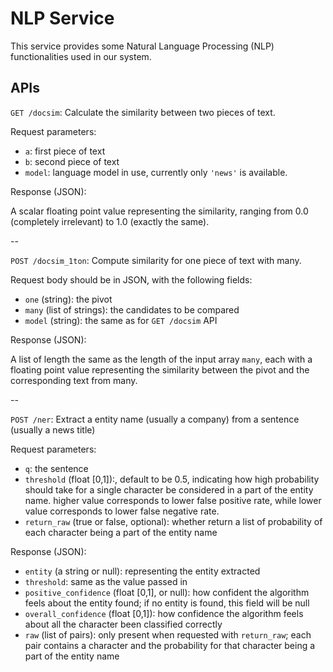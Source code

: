 # NLP Service

This service provides some Natural Language Processing (NLP) functionalities used in our system.

## APIs

`GET /docsim`: Calculate the similarity between two pieces of text.

Request parameters:

- `a`: first piece of text
- `b`: second piece of text
- `model`: language model in use, currently only `'news'` is available.

Response (JSON):

A scalar floating point value representing the similarity, ranging from 0.0 (completely irrelevant) to 1.0 (exactly the same).

--

`POST /docsim_1ton`: Compute similarity for one piece of text with many.

Request body should be in JSON, with the following fields:

- `one` (string): the pivot
- `many` (list of strings): the candidates to be compared
- `model` (string): the same as for `GET /docsim` API

Response (JSON):

A list of length the same as the length of the input array `many`, each with a floating point value representing the similarity between the pivot and
the corresponding text from many.

--

`POST /ner`: Extract a entity name (usually a company) from a sentence (usually a news title)

Request parameters:

- `q`: the sentence
- `threshold` (float [0,1]):, default to be 0.5, indicating how high probability should take for a single character be considered in a part of the entity name. higher value corresponds to lower false positive rate, while lower value corresponds to lower false negative rate.
- `return_raw` (true or false, optional): whether return a list of probability of each character being a part of the entity name

Response (JSON):

- `entity` (a string or null): representing the entity extracted
- `threshold`: same as the value passed in
- `positive_confidence` (float [0,1], or null): how confident the algorithm feels about the entity found; if no entity is found, this field will be null
- `overall_confidence` (float [0,1]): how confidence the algorithm feels about all the character been classified correctly
- `raw` (list of pairs): only present when requested with `return_raw`; each pair contains a character and the probability for that character being a part of the entity name

